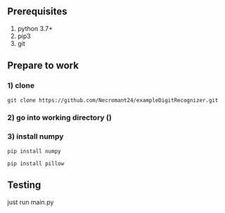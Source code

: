 ## Prerequisites

1) python 3.7+
2) pip3
3) git

## Prepare to work
### 1) clone 
` git clone https://github.com/Necromant24/exampleDigitRecognizer.git `
### 2) go into working directory ()
### 3) install numpy
`pip install numpy`

`pip install pillow`


## Testing

just run main.py






